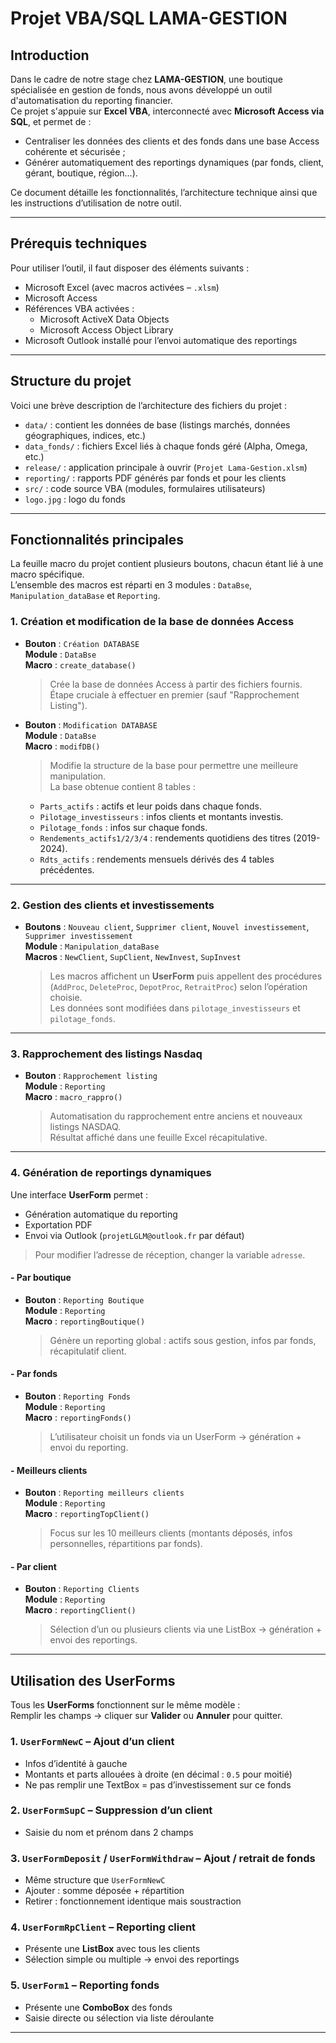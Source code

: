 # Projet VBA/SQL LAMA-GESTION

## Introduction

Dans le cadre de notre stage chez **LAMA-GESTION**, une boutique spécialisée en gestion de fonds, nous avons développé un outil d'automatisation du reporting financier.  
Ce projet s'appuie sur **Excel VBA**, interconnecté avec **Microsoft Access via SQL**, et permet de :

- Centraliser les données des clients et des fonds dans une base Access cohérente et sécurisée ;
- Générer automatiquement des reportings dynamiques (par fonds, client, gérant, boutique, région…).

Ce document détaille les fonctionnalités, l’architecture technique ainsi que les instructions d’utilisation de notre outil.

---

## Prérequis techniques

Pour utiliser l’outil, il faut disposer des éléments suivants :

- Microsoft Excel (avec macros activées – `.xlsm`)
- Microsoft Access
- Références VBA activées :
  - Microsoft ActiveX Data Objects
  - Microsoft Access Object Library
- Microsoft Outlook installé pour l’envoi automatique des reportings

---

## Structure du projet

Voici une brève description de l’architecture des fichiers du projet :

- `data/` : contient les données de base (listings marchés, données géographiques, indices, etc.)
- `data_fonds/` : fichiers Excel liés à chaque fonds géré (Alpha, Omega, etc.)
- `release/` : application principale à ouvrir (`Projet Lama-Gestion.xlsm`)
- `reporting/` : rapports PDF générés par fonds et pour les clients
- `src/` : code source VBA (modules, formulaires utilisateurs)
- `logo.jpg` : logo du fonds

---

## Fonctionnalités principales

La feuille macro du projet contient plusieurs boutons, chacun étant lié à une macro spécifique.  
L’ensemble des macros est réparti en 3 modules : `DataBse`, `Manipulation_dataBase` et `Reporting`.

### 1. Création et modification de la base de données Access

- **Bouton** : `Création DATABASE`  
  **Module** : `DataBse`  
  **Macro** : `create_database()`  

  > Crée la base de données Access à partir des fichiers fournis. Étape cruciale à effectuer en premier (sauf "Rapprochement Listing").

- **Bouton** : `Modification DATABASE`  
  **Module** : `DataBse`  
  **Macro** : `modifDB()`  

  > Modifie la structure de la base pour permettre une meilleure manipulation.  
  La base obtenue contient 8 tables :

  - `Parts_actifs` : actifs et leur poids dans chaque fonds.
  - `Pilotage_investisseurs` : infos clients et montants investis.
  - `Pilotage_fonds` : infos sur chaque fonds.
  - `Rendements_actifs1/2/3/4` : rendements quotidiens des titres (2019-2024).
  - `Rdts_actifs` : rendements mensuels dérivés des 4 tables précédentes.

---

### 2. Gestion des clients et investissements

- **Boutons** : `Nouveau client`, `Supprimer client`, `Nouvel investissement`, `Supprimer investissement`  
  **Module** : `Manipulation_dataBase`  
  **Macros** : `NewClient`, `SupClient`, `NewInvest`, `SupInvest`  

  > Les macros affichent un **UserForm** puis appellent des procédures (`AddProc`, `DeleteProc`, `DepotProc`, `RetraitProc`) selon l’opération choisie.  
  Les données sont modifiées dans `pilotage_investisseurs` et `pilotage_fonds`.

---

### 3. Rapprochement des listings Nasdaq

- **Bouton** : `Rapprochement listing`  
  **Module** : `Reporting`  
  **Macro** : `macro_rappro()`  

  > Automatisation du rapprochement entre anciens et nouveaux listings NASDAQ.  
  Résultat affiché dans une feuille Excel récapitulative.

---

### 4. Génération de reportings dynamiques

Une interface **UserForm** permet :

- Génération automatique du reporting
- Exportation PDF
- Envoi via Outlook (`projetLGLM@outlook.fr` par défaut)

> Pour modifier l’adresse de réception, changer la variable `adresse`.

#### - Par boutique

- **Bouton** : `Reporting Boutique`  
  **Module** : `Reporting`  
  **Macro** : `reportingBoutique()`  

  > Génère un reporting global : actifs sous gestion, infos par fonds, récapitulatif client.

#### - Par fonds

- **Bouton** : `Reporting Fonds`  
  **Module** : `Reporting`  
  **Macro** : `reportingFonds()`  

  > L’utilisateur choisit un fonds via un UserForm → génération + envoi du reporting.

#### - Meilleurs clients

- **Bouton** : `Reporting meilleurs clients`  
  **Module** : `Reporting`  
  **Macro** : `reportingTopClient()`  

  > Focus sur les 10 meilleurs clients (montants déposés, infos personnelles, répartitions par fonds).

#### - Par client

- **Bouton** : `Reporting Clients`  
  **Module** : `Reporting`  
  **Macro** : `reportingClient()`  

  > Sélection d’un ou plusieurs clients via une ListBox → génération + envoi des reportings.

---

## Utilisation des UserForms

Tous les **UserForms** fonctionnent sur le même modèle :  
Remplir les champs → cliquer sur **Valider** ou **Annuler** pour quitter.

### 1. `UserFormNewC` – Ajout d’un client

- Infos d’identité à gauche
- Montants et parts allouées à droite (en décimal : `0.5` pour moitié)
- Ne pas remplir une TextBox = pas d’investissement sur ce fonds

### 2. `UserFormSupC` – Suppression d’un client

- Saisie du nom et prénom dans 2 champs

### 3. `UserFormDeposit` / `UserFormWithdraw` – Ajout / retrait de fonds

- Même structure que `UserFormNewC`
- Ajouter : somme déposée + répartition
- Retirer : fonctionnement identique mais soustraction

### 4. `UserFormRpClient` – Reporting client

- Présente une **ListBox** avec tous les clients
- Sélection simple ou multiple → envoi des reportings

### 5. `UserForm1` – Reporting fonds

- Présente une **ComboBox** des fonds
- Saisie directe ou sélection via liste déroulante

---
